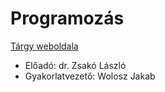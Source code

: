 # Programozás
[Tárgy weboldala](https://progalap.elte.hu/)

- Előadó: dr. Zsakó László
- Gyakorlatvezető: Wolosz Jakab
